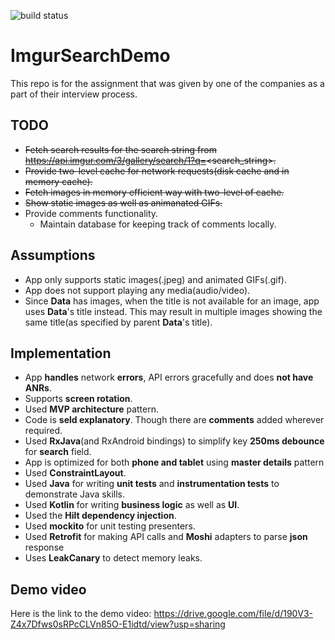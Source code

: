 ![build status](https://github.com/pathakashish/ImgurSearchDemo/workflows/Android%20CI/badge.svg?branch=master)


# ImgurSearchDemo
This repo is for the assignment that was given by one of the companies as a part of their interview process.

## TODO
  * ~~Fetch search results for the search string from https://api.imgur.com/3/gallery/search/1?q=<search_string>.~~
  * ~~Provide two-level cache for network requests(disk cache and in memory cache).~~
  * ~~Fetch images in memory efficient way with two-level of cache.~~
  * ~~Show static images as well as animanated GIFs.~~
  * Provide comments functionality.
      * Maintain database for keeping track of comments locally.

## Assumptions
  * App only supports static images(.jpeg) and animated GIFs(.gif).
  * App does not support playing any media(audio/video).
  * Since **Data** has images, when the title is not available for an image, app uses **Data**'s title instead. This may result in multiple images showing the same title(as specified by parent **Data**'s title).

## Implementation
 * App **handles** network **errors**, API errors gracefully and does **not have ANRs**.
 * Supports **screen rotation**.
 * Used **MVP architecture** pattern.
 * Code is **seld explanatory**. Though there are **comments** added wherever required.
 * Used **RxJava**(and RxAndroid bindings) to simplify key **250ms debounce** for **search** field.
 * App is optimized for both **phone and tablet** using **master details** pattern
 * Used **ConstraintLayout**.
 * Used **Java** for writing **unit tests** and **instrumentation tests** to demonstrate Java skills.
 * Used **Kotlin** for writing **business logic** as well as **UI**.
 * Used the **Hilt dependency injection**.
 * Used **mockito** for unit testing presenters.
 * Used **Retrofit** for making API calls and **Moshi** adapters to parse **json** response
 * Uses **LeakCanary** to detect memory leaks.

## Demo video
 Here is the link to the demo video: https://drive.google.com/file/d/190V3-Z4x7Dfws0sRPcCLVn85O-E1idtd/view?usp=sharing
